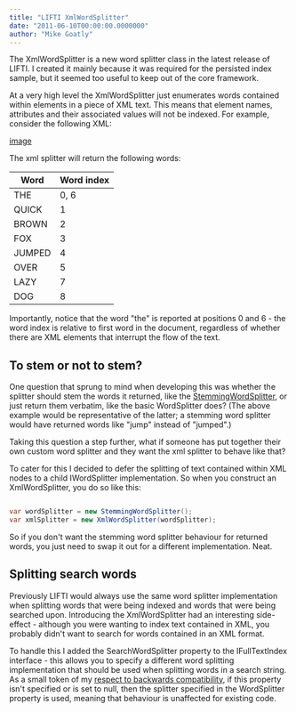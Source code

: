 ```yaml
---
title: "LIFTI XmlWordSplitter"
date: "2011-06-10T00:00:00.0000000"
author: "Mike Goatly"
---
```

The XmlWordSplitter is a new word splitter class in the latest
release of LIFTI\. I created it mainly because it was required for
the persisted index sample\, but it seemed too useful to keep out of
the core framework\.

At a very high level the XmlWordSplitter just enumerates words
contained within elements in a piece of XML text\. This means that
element names\, attributes and their associated values will not be
indexed\. For example\, consider the following XML:

[image](/images/post/Windows-Live-Writer_LIFTI-XmlWordSplitter_CEA3_image_thumb.png)

The xml splitter will return the following words:

|Word|Word index|
|-|-|
|THE|0\, 6|
|QUICK|1|
|BROWN|2|
|FOX|3|
|JUMPED|4|
|OVER|5|
|LAZY|7|
|DOG|8|

Importantly\, notice that the word "the" is reported at positions
0 and 6 \- the word index is relative to first word in the document\,
regardless of whether there are XML elements that interrupt the
flow of the text\.

## To stem or not to stem?

One question that sprung to mind when developing this was
whether the splitter should stem the words it returned\, like the [StemmingWordSplitter](/2010/12/7/lifti-and-porter-stemming.aspx)\, or just return them
verbatim\, like the basic WordSplitter does? \(The above example
would be representative of the latter; a stemming word splitter
would have returned words like "jump" instead of "jumped"\.\)

Taking this question a step further\, what if someone has put
together their own custom word splitter and they want the xml
splitter to behave like that?

To cater for this I decided to defer the splitting of text
contained within XML nodes to a child IWordSplitter implementation\.
So when you construct an XmlWordSplitter\, you do so like this:

``` csharp

var wordSplitter = new StemmingWordSplitter();
var xmlSplitter = new XmlWordSplitter(wordSplitter);
```
So if you don't want the stemming word splitter behaviour for
returned words\, you just need to swap it out for a different
implementation\. Neat\.

## Splitting search words

Previously LIFTI would always use the same word splitter
implementation when splitting words that were being indexed and
words that were being searched upon\. Introducing the
XmlWordSplitter had an interesting side\-effect \- although you were
wanting to index text contained in XML\, you probably didn't want to
search for words contained in an XML format\.

To handle this I added the SearchWordSplitter property to the
IFullTextIndex interface \- this allows you to specify a different
word splitting implementation that should be used when splitting
words in a search string\. As a small token of my [respect to backwards compatibility](/2011/6/8/changes-to-the-lifti-api.aspx)\, if this
property isn't specified or is set to null\, then the splitter
specified in the WordSplitter property is used\, meaning that
behaviour is unaffected for existing code\.

